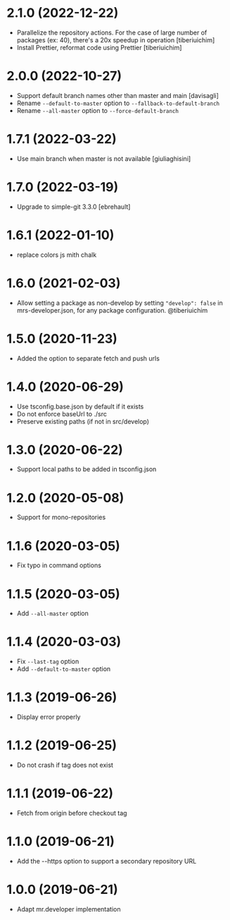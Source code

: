 # 2.1.0 (2022-12-22)

- Parallelize the repository actions. For the case of large number of packages (ex: 40), there's a 20x speedup in operation [tiberiuichim]
- Install Prettier, reformat code using Prettier [tiberiuichim]

# 2.0.0 (2022-10-27)

- Support default branch names other than master and main [davisagli]
- Rename `--default-to-master` option to `--fallback-to-default-branch`
- Rename `--all-master` option to `--force-default-branch`

# 1.7.1 (2022-03-22)

- Use main branch when master is not available [giuliaghisini]

# 1.7.0 (2022-03-19)

- Upgrade to simple-git 3.3.0 [ebrehault]

# 1.6.1 (2022-01-10)

- replace colors js mith chalk

# 1.6.0 (2021-02-03)

- Allow setting a package as non-develop by setting `"develop": false` in
  mrs-developer.json, for any package configuration. @tiberiuichim

# 1.5.0 (2020-11-23)

- Added the option to separate fetch and push urls

# 1.4.0 (2020-06-29)

- Use tsconfig.base.json by default if it exists
- Do not enforce baseUrl to ./src
- Preserve existing paths (if not in src/develop)

# 1.3.0 (2020-06-22)

- Support local paths to be added in tsconfig.json

# 1.2.0 (2020-05-08)

- Support for mono-repositories

# 1.1.6 (2020-03-05)

- Fix typo in command options

# 1.1.5 (2020-03-05)

- Add `--all-master` option

# 1.1.4 (2020-03-03)

- Fix `--last-tag` option
- Add `--default-to-master` option

# 1.1.3 (2019-06-26)

- Display error properly

# 1.1.2 (2019-06-25)

- Do not crash if tag does not exist

# 1.1.1 (2019-06-22)

- Fetch from origin before checkout tag

# 1.1.0 (2019-06-21)

- Add the --https option to support a secondary repository URL

# 1.0.0 (2019-06-21)

- Adapt mr.developer implementation
